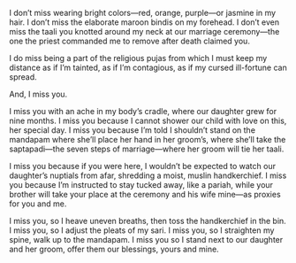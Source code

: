 I don’t miss wearing bright colors―red, orange, purple―or jasmine in my hair. I don’t miss the elaborate maroon bindis on my forehead. I don’t even miss the taali you knotted around my neck at our marriage ceremony―the one the priest commanded me to remove after death claimed you.

I do miss being a part of the religious pujas from which I must keep my distance as if I’m tainted, as if I’m contagious, as if my cursed ill-fortune can spread.

And, I miss you.

I miss you with an ache in my body’s cradle, where our daughter grew for nine months. I miss you because I cannot shower our child with love on this, her special day. I miss you because I’m told I shouldn’t stand on the mandapam where she’ll place her hand in her groom’s, where she’ll take the saptapadi―the seven steps of marriage―where her groom will tie her taali.

I miss you because if you were here, I wouldn’t be expected to watch our daughter’s nuptials from afar, shredding a moist, muslin handkerchief. I miss you because I’m instructed to stay tucked away, like a pariah, while your brother will take your place at the ceremony and his wife mine―as proxies for you and me.

I miss you, so I heave uneven breaths, then toss the handkerchief in the bin. I miss you, so I adjust the pleats of my sari. I miss you, so I straighten my spine, walk up to the mandapam. I miss you so I stand next to our daughter and her groom, offer them our blessings, yours and mine.